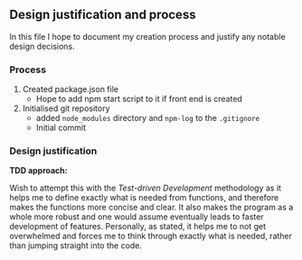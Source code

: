 ## Design justification and process

In this file I hope to document my creation process and justify any notable design decisions.

### Process

1. Created package.json file
    - Hope to add npm start script to it if front end is created
2. Initialised git repository
    - added `node_modules` directory and `npm-log` to the `.gitignore`
    - Initial commit

### Design justification

**TDD approach:**

Wish to attempt this with the _Test-driven Development_ methodology as it helps me to define exactly what is needed from functions, and therefore makes the functions more concise and clear. It also makes the program as a whole more robust and one would assume eventually leads to faster development of features. Personally, as stated, it helps me to not get overwhelmed and forces me to think through exactly what is needed, rather than jumping straight into the code.
